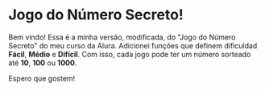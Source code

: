 # Jogo do Número Secreto!

Bem vindo! Essa é a minha versão, modificada, do "Jogo do Número Secreto" do meu curso da Alura.
Adicionei funções que definem dificuldad **Fácil**, **Médio** e **Difícil**. Com isso, cada jogo pode ter um número sorteado até **10**, **100** ou **1000**.

Espero que gostem!
